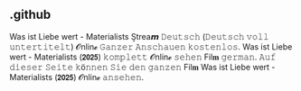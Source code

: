 ## .github

Was ist Liebe wert - Materialists S͎trea𝙢 𝙳𝚎𝚞𝚝𝚜𝚌𝚑 (𝙳𝚎𝚞𝚝𝚜𝚌𝚑 𝚟𝚘𝚕𝚕 𝚞𝚗𝚝𝚎𝚛𝚝𝚒𝚝𝚎𝚕𝚝) 𝓞nlin𝓮 𝙶𝚊𝚗𝚣𝚎𝚛 𝙰𝚗𝚜𝚌𝚑𝚊𝚞𝚎𝚗 𝚔𝚘𝚜𝚝𝚎𝚗𝚕𝚘𝚜. Was ist Liebe wert - Materialists (𝟮𝟬𝟮𝟱) 𝚔𝚘𝚖𝚙𝚕𝚎𝚝𝚝 𝓞nlin𝓮 𝚜𝚎𝚑𝚎𝚗 Fil𝐦 𝚐𝚎𝚛𝚖𝚊𝚗. 𝙰𝚞𝚏 𝚍𝚒𝚎𝚜𝚎𝚛 𝚂𝚎𝚒𝚝𝚎 𝚔ö𝚗𝚗𝚎𝚗 𝚂𝚒𝚎 𝚍𝚎𝚗 𝚐𝚊𝚗𝚣𝚎𝚗 Fil𝐦 Was ist Liebe wert - Materialists (𝟮𝟬𝟮𝟱) 𝓞nlin𝓮 𝚊𝚗𝚜𝚎𝚑𝚎𝚗. 
